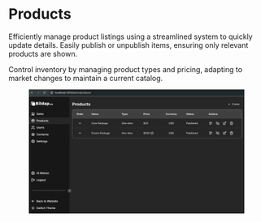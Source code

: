 # Products

Efficiently manage product listings using a streamlined system to quickly update details. Easily publish or unpublish items, ensuring only relevant products are shown.&#x20;

Control inventory by managing product types and pricing, adapting to market changes to maintain a current catalog.

<figure><img src="../.gitbook/assets/image (7).png" alt=""><figcaption></figcaption></figure>
